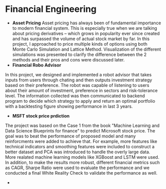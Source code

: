 # Financial Engineering

- **Asset Pricing**
Asset pricing has always been of fundamental importance to modern financial system. This is especially true when we are talking about pricing derivatives – which grows in popularity ever since created and has surpassed the volume of actual stock market by far. In this project, I approached to price multiple kinds of options using both Monte Carlo Simulation and Lattice Method. Visualization of the different simulations was presented to clarify the difference between the 2 methods and their pros and cons were discussed later.
-  **Financial Robo Advisor**

  In this project, we designed and implemented a robot advisor that takes inputs from users through chating and then outputs investment strategy based on their preference. The robot was capable of listening to users about their amount of investment, preference in sectors and risk-tolerance level. The information collected was then communicated to backend program to decide which strategy to apply and return an optimal portfolio with a backtesting figure showing performance in last 3 years.
  
-  **MSFT stock price prdiction**

 The project was based on the Case 1 from the book "Machine Learning and Data Science Blueprints for finance" to predict Microsoft stock price. The goal was to beat the performance of proposed model and many reinforcments were added to achieve that. For example, more features like technical indicators and smoothing features were included to construct a better dataset and PCA was introduced to handle the overly large data. More realated machine learning models like XGBoost and LSTM were used. In addition, to make the results more robust, different financial metrics such as CAGR, Sharpe Ratio were used to evaluate the performance and we conducted a final White Reality Check to validate the performance as well. 


-  
